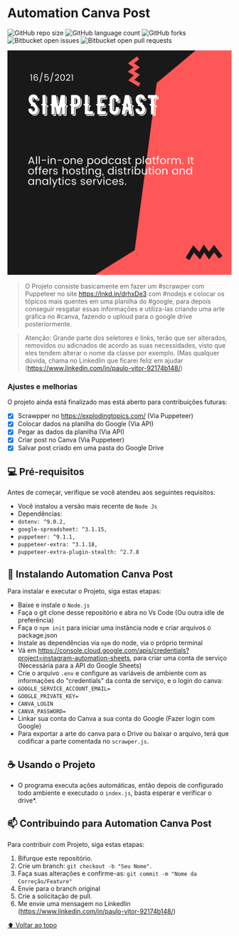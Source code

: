 # Automation Canva Post

<!---Esses são exemplos. Veja https://shields.io para outras pessoas ou para personalizar este conjunto de escudos. Você pode querer incluir dependências, status do projeto e informações de licença aqui--->

![GitHub repo size](https://img.shields.io/github/repo-size/Paulo-2048/automation-canva-post?style=for-the-badge)
![GitHub language count](https://img.shields.io/github/languages/count/Paulo-2048/automation-canva-post?style=for-the-badge)
![GitHub forks](https://img.shields.io/github/forks/Paulo-2048/automation-canva-post?style=for-the-badge)
![Bitbucket open issues](https://img.shields.io/bitbucket/issues/Paulo-2048/automation-canva-post?style=for-the-badge)
![Bitbucket open pull requests](https://img.shields.io/bitbucket/pr-raw/Paulo-2048/automation-canva-post?style=for-the-badge)

<img src="example-image.png" alt="Design Criado">

> O Projeto consiste basicamente em fazer um #scrawper com Puppeteer no site https://lnkd.in/drhxDe3 com #nodejs e colocar os tópicos mais quentes em uma planilha do #google, para depois conseguir resgatar essas informações e utiliza-las criando uma arte gráfica no #canva, fazendo o uploud para o google drive posteriormente.

> Atenção: Grande parte dos seletores e links, terão que ser alterados, removidos ou adicnados de acordo as suas necessidades, visto que eles tendem alterar o nome da classe por exemplo. (Mas qualquer dúvida, chama no Linkedlin que ficarei feliz em ajudar (https://www.linkedin.com/in/paulo-vitor-92174b148/)

### Ajustes e melhorias

O projeto ainda está finalizado mas está aberto para contribuições futuras:

- [x] Scrawpper no https://explodingtopics.com/ (Via Puppeteer)
- [x] Colocar dados na planilha do Google (Via API)
- [x] Pegar as dados da planilha (Via API)
- [x] Criar post no Canva (Via Puppeteer)
- [x] Salvar post criado em uma pasta do Google Drive

## 💻 Pré-requisitos

Antes de começar, verifique se você atendeu aos seguintes requisitos:
<!---Estes são apenas requisitos de exemplo. Adicionar, duplicar ou remover conforme necessário--->
* Você instalou a versão mais recente de `Node Js`
* Dependências: 
*   `dotenv: ^9.0.2,`
*   `google-spreadsheet: ^3.1.15,`
*   `puppeteer: ^9.1.1,`
*   `puppeteer-extra: ^3.1.18,`
*   `puppeteer-extra-plugin-stealth: ^2.7.8`

## 🚀 Instalando Automation Canva Post

Para instalar e executar o Projeto, siga estas etapas:

* Baixe e instale o `Node.js`
* Faça o git clone desse repositório e abra  no Vs Code (Ou outra idle de preferência)
* Faça o `npm init` para iniciar uma instância node e criar arquivos o package.json
* Instale as dependências via `npm` do node, via o próprio terminal
* Vá em https://console.cloud.google.com/apis/credentials?project=instagram-automation-sheets, para criar uma conta de serviço (Necessária para a API do Google Sheets)
* Crie o arquivo `.env` e configure as variáveis de ambiente com as informações do "credentials" da conta de serviço, e o login do canva:
* `GOOGLE_SERVICE_ACCOUNT_EMAIL=`
* `GOOGLE_PRIVATE_KEY=`
* `CANVA_LOGIN`
* `CANVA_PASSWORD=`
* Linkar sua conta do Canva a sua conta do Google (Fazer login com Google)
* Para exportar a arte do canva para o Drive ou baixar o arquivo, terá que codificar a parte comentada no `scrawper.js`.


## ☕ Usando o Projeto

* O programa executa ações automáticas, então depois de configurado todo ambiente e  executado o `index.js`, basta esperar e verificar o drive*.

## 📫 Contribuindo para Automation Canva Post
<!---Se o seu README for longo ou se você tiver algum processo ou etapas específicas que deseja que os contribuidores sigam, considere a criação de um arquivo CONTRIBUTING.md separado--->
Para contribuir com Projeto, siga estas etapas:

1. Bifurque este repositório.
2. Crie um branch: `git checkout -b "Seu Nome"`.
3. Faça suas alterações e confirme-as: `git commit -m "Nome da Correção/Feature"`
4. Envie para o branch original
5. Crie a solicitação de pull.
6. Me envie uma mensagem no Linkedlin (https://www.linkedin.com/in/paulo-vitor-92174b148/)

[⬆ Voltar ao topo](#automation-canva-post)<br>
